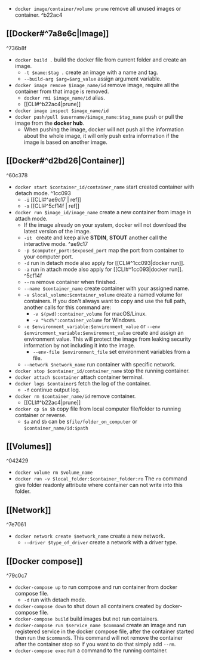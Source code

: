 - `docker image/container/volume prune` remove all unused images or container. ^b22ac4
## [[Docker#^7a8e6c|Image]]
^736b8f
- `docker build .` build the docker file from current folder and create an image.
	- `-t $name:$tag .` create an image with a name and tag.
	- `--build-arg $arg=$arg_value` assign argument variable. 
- `docker image remove $image_name/id` remove image, require all the container from that image is removed.
	- `docker rmi $image_name/id` alias.
	- [[CLI#^b22ac4|prune]]
- `docker image inspect $image_name/id`
- `docker push/pull $username/$image_name:$tag_name` push or pull the image from the **docker hub**. 
	- When pushing the image, docker will not push all the information about the whole image, it will only push extra information if the image is based on another image.
## [[Docker#^d2bd26|Container]]
^60c378
- `docker start $container_id/container_name` start created container with detach mode. ^1cc093
	- `-i` [[CLI#^ae9c17 | ref]]
	- `-a` [[CLI#^5cf14f | ref]]
- `docker run $image_id/image_name` create a new container from image in attach mode.
	- If the image already on your system, docker will not download the latest version of the image.
	- `-it ` create and keep alive **STDIN**, **STOUT** another call the interactive mode. ^ae9c17
	- `-p $computer_port:$exposed_port` map the port from container to your computer port.
	-  `-d` run in detach mode also apply for [[CLI#^1cc093|docker run]].
	- `-a` run in attach mode also apply for [[CLI#^1cc093|docker run]]. ^5cf14f
	- `--rm` remove container when finished.
	- `--name $container_name` create container with your assigned name.
	- `-v $local_volume:$container_volume` create a named volume for containers. If you don't always want to copy and use the full path, another calls for this command are: 
		- `-v $(pwd):container_volume` for macOS/Linux.
		- `-v "%cd%":container_volume` for Windows.
	- `-e $environment_variable:$environment_value` or `--env $environment_variable:$environment_value` create and assign an environment value. This will protect the image from leaking security information by not including it into the image.
		- `--env-file $environment_file` set environment variables from a file.
	- `--network $network_name` run container with specific network.
- `docker stop $container_id/container_name` stop the running container.
- `docker attach $container` attach container terminal.
- `docker logs $container$` fetch the log of the container.
	- `-f` continue output log.
- `docker rm $container_name/id` remove container.
	- [[CLI#^b22ac4|prune]]
- `docker cp $a $b` copy file from local computer file/folder to running container or reverse.
	- `$a` and `$b` can be `$file/folder_on_computer` or `$container_name/id:$path`
## [[Volumes]]
^042429
- `docker volume rm $volume_name`
- `docker run -v $local_folder:$container_folder:ro` The `ro` command give folder readonly attribute where container can not write into this folder.
## [[Network]]
^7e7061
- `docker network create $network_name` create a new network.
	- `--driver $type_of_driver` create a network with a driver type.
## [[Docker compose]]
^79c0c7
- `docker-compose up` to run compose and run container from docker compose file.
	- `-d` run with detach mode.
- `docker-compose down` to shut down all containers created by docker-compose file.
- `docker-compose build` build images but not run containers.
- `docker-compose run $service_name $command` create an image and run registered service in the docker compose file, after the container started then run the `$command$`. This command will not remove the container after the container stop so if you want to do that simply add `--rm`.
- `docker-compose exec` run a command to the running container. 